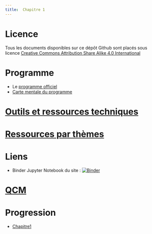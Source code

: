 ```yaml
---
title:  Chapitre 1
---
```


# Licence

Tous les documents disponibles sur ce dépôt Github sont placés sous licence [Creative Commons Attribution Share Alike 4.0 International](https://github.com/frederic-junier/ISN/blob/master/LICENSE)


# Programme 

* Le  [programme officiel](Programme/PPL18_Numerique-sciences-informatiques_SPE_1eGen_1025707.pdf)
* [Carte mentale du programme](Programme/PremièreNSI.jpg)

# [Outils et ressources techniques](outils.md)

# [Ressources par thèmes](ressources.md)

# Liens 

* Binder Jupyter Notebook du site : [![Binder](https://mybinder.org/badge_logo.svg)](https://mybinder.org/v2/gh/parc-nsi/premiere-nsi/master)


# [QCM](qcm.md)


# Progression


* [Chapitre1](chapitre1.md)





